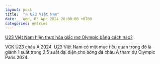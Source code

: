 ```yaml
---
layout: post
title:  "🔥 U23 Việt Nam"
date:   Wed, 03 Apr 2024 20:00:00 +0700
categories: entries
---
```

[U23 Việt Nam hiện thực hóa giấc mơ Olympic bằng cách nào?](https://baobariavungtau.com.vn/the-thao/202404/u23-viet-nam-hien-thuc-hoa-giac-mo-olympic-bang-cach-nao-1007036/)

VCK U23 châu Á 2024, U23 Việt Nam có một mục tiêu quan trọng đó là giành 1 suất trong 3,5 suất đại diện cho bóng đá châu Á tham dự Olympic Paris 2024.

